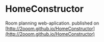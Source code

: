 HomeConstructor
===============

Room planning web-aplication.
published on [http://2ooom.github.io/HomeConstructor](http://2ooom.github.io/HomeConstructor)
